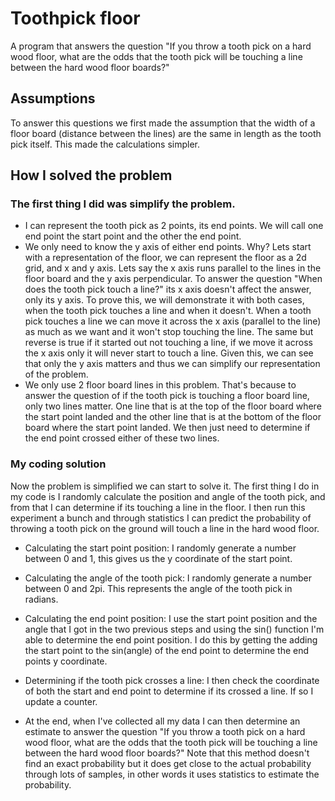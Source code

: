 # Toothpick floor
A program that answers the question "If you throw a tooth pick on a hard wood floor, what are the odds that the tooth pick will be touching a line between the hard wood floor boards?"

## Assumptions
To answer this questions we first made the assumption that the width of a floor board (distance between the lines) are the same in length as the tooth pick itself. This made the calculations simpler.

## How I solved the problem

### The first thing I did was simplify the problem. 
- I can represent the tooth pick as 2 points, its end points. We will call one end point the start point and the other the end point. 
- We only need to know the y axis of either end points. Why? Lets start with a representation of the floor, we can represent the floor as a 2d grid, and x and y axis. Lets say the x axis runs parallel to the lines in the floor board and the y axis perpendicular. To answer the question "When does the tooth pick touch a line?" its x axis doesn't affect the answer, only its y axis. To prove this, we will demonstrate it with both cases, when the tooth pick touches a line and when it doesn't. When a tooth pick touches a line we can move it across the x axis (parallel to the line) as much as we want and it won't stop touching the line. The same but reverse is true if it started out not touching a line, if we move it across the x axis only it will never start to touch a line. Given this, we can see that only the y axis matters and thus we can simplify our representation of the problem.
- We only use 2 floor board lines in this problem. That's because to answer the question of if the tooth pick is touching a floor board line, only two lines matter. One line that is at the top of the floor board where the start point landed and the other line that is at the bottom of the floor board where the start point landed. We then just need to determine if the end point crossed either of these two lines.

### My coding solution
Now the problem is simplified we can start to solve it. The first thing I do in my code is I randomly calculate the position and angle of the tooth pick, and from that I can determine if its touching a line in the floor. I then run this experiment a bunch and through statistics I can predict the probability of throwing a tooth pick on the ground will touch a line in the hard wood floor.

- Calculating the start point position: I randomly generate a number between 0 and 1, this gives us the y coordinate of the start point.

- Calculating the angle of the tooth pick: I randomly generate a number between 0 and 2pi. This represents the angle of the tooth pick in radians.

- Calculating the end point position: I use the start point position and the angle that I got in the two previous steps and using the sin() function I'm able to determine the end point position. I do this by getting the adding the start point to the sin(angle) of the end point to determine the end points y coordinate.

- Determining if the tooth pick crosses a line: I then check the coordinate of both the start and end point to determine if its crossed a line. If so I update a counter.

- At the end, when I've collected all my data I can then determine an estimate to answer the question "If you throw a tooth pick on a hard wood floor, what are the odds that the tooth pick will be touching a line between the hard wood floor boards?" Note that this method doesn't find an exact probability but it does get close to the actual probability through lots of samples, in other words it uses statistics to estimate the probability.



